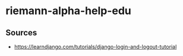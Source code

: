 # riemann-alpha-help-edu

## Sources
- https://learndjango.com/tutorials/django-login-and-logout-tutorial
